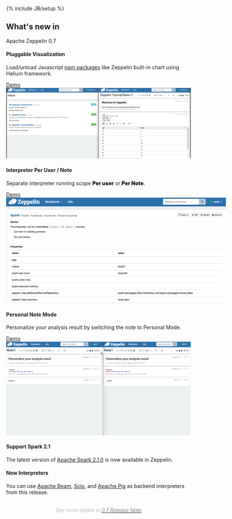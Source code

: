 <!--
Licensed under the Apache License, Version 2.0 (the "License");
you may not use this file except in compliance with the License.
You may obtain a copy of the License at

http://www.apache.org/licenses/LICENSE-2.0

Unless required by applicable law or agreed to in writing, software
distributed under the License is distributed on an "AS IS" BASIS,
WITHOUT WARRANTIES OR CONDITIONS OF ANY KIND, either express or implied.
See the License for the specific language governing permissions and
limitations under the License.
-->
{% include JB/setup %}

<div class="new">
  <div class="container">
    <h2>What's new in</h2>
    <span class="newZeppelin center-block">Apache Zeppelin 0.7</span>
    <div class="border row">
      <div class="border col-md-4 col-sm-4">
        <h4>Pluggable Visualization</h4>
        <p>
          Load/unload Javascript 
          <a href="https://www.npmjs.com/" target="_blank">npm packages</a>
          like Zeppelin built-in chart using Helium framework.
          <div class="first">
            <a class="thumbnail text-center" href="#thumb">
              Demo
              <span><img src="./assets/themes/zeppelin/img/helium.gif" /></span>
            </a>
          </div>
        </p>
      </div>
      <div class="border col-md-4 col-sm-4">
        <h4>Interpreter Per User / Note</h4>
        <p>
          Separate interpreter running scope 
          <span style="font-weight: 900; font-style: initial;">Per user</span> or 
          <span style="font-weight: 900; font-style: initial;">Per Note</span>.
        </p>
        <div class="second">
          <a class="thumbnail text-center" href="#thumb">
            Demo
            <span><img src="./assets/themes/zeppelin/img/scope.gif" style="max-width: 600px" /></span>
          </a>
        </div>
      </div>
      <div class="border col-md-4 col-sm-4">
        <h4>Personal Note Mode</h4>
        <p>
          Personalize your analysis result by switching the note to Personal Mode.  
        </p>
        <div class="third">
          <a class="thumbnail text-center third" href="#thumb">
            Demo
            <span><img src="./assets/themes/zeppelin/img/personalize.gif" /></span>
          </a>
        </div>
      </div>
    </div>
    <div class="border row">
      <div class="border col-md-4 col-md-offset-2 col-sm-4 col-sm-offset-2">
        <h4>Support Spark 2.1</h4>
        <p>
          The latest version of <a href="http://spark.apache.org/releases/spark-release-2-1-0.html" target="_blank">Apache Spark 2.1.0</a> is now available in Zeppelin.
        </p>
      </div>
      <div class="border col-md-4 col-sm-4">
        <h4>New Interpreters</h4>
        <p>
        You can use
        <a href="https://beam.apache.org/" target="_blank">Apache Beam</a>, 
        <a href="https://github.com/spotify/scio" target="_blank">Scio</a>, and
        <a href="https://pig.apache.org/" target="_blank">Apache Pig</a> as backend interpreters from this release.
        </p>
      </div>
    </div>
    <div class="col-md-12 col-sm-12 col-xs-12 text-center">
      <p style="text-align:center; margin-top: 32px; font-size: 14px; color: gray; font-weight: 200; font-style: italic; padding-bottom: 0;">See more details in 
        <a href="./releases/zeppelin-release-0.7.0.html">0.7 Release Note</a>
      </p>
    </div>
  </div>
</div>
